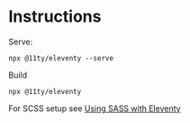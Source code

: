 # Instructions

Serve:

```
npx @11ty/eleventy --serve
```

Build

```
npx @11ty/eleventy
```

For SCSS setup see [Using SASS with Eleventy](https://jkc.codes/blog/using-sass-with-eleventy/)
